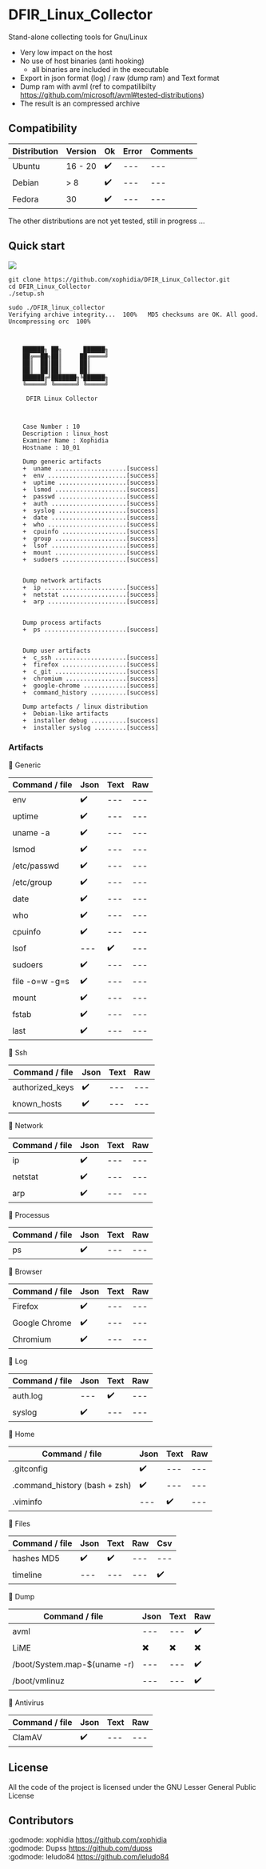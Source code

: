 # DFIR_Linux_Collector

Stand-alone collecting tools for Gnu/Linux
- Very low impact on the host
- No use of host binaries (anti hooking)
  - all binaries are included in the executable
- Export in json format (log) / raw (dump ram) and Text format
- Dump ram with avml (ref to compatilibilty https://github.com/microsoft/avml#tested-distributions)
- The result is an compressed archive

## Compatibility



| Distribution | Version | Ok | Error | Comments | 
| --- | --- | --- | --- | ---| 
| Ubuntu | 16 - 20 | :heavy_check_mark: |  --- | --- |
| Debian | > 8 | :heavy_check_mark: |  --- | --- |
| Fedora | 30| :heavy_check_mark: |  --- | --- |

The other distributions are not yet tested, still in progress ...


## Quick start 

![](dlc.gif)

```
git clone https://github.com/xophidia/DFIR_Linux_Collector.git
cd DFIR_Linux_Collector
./setup.sh
```
```
sudo ./DFIR_linux_collector 
Verifying archive integrity...  100%   MD5 checksums are OK. All good.
Uncompressing orc  100%  



    ██████╗ ██╗      ██████╗
    ██╔══██╗██║     ██╔════╝
    ██║  ██║██║     ██║      
    ██║  ██║██║     ██║     
    ██████╔╝███████╗╚██████╗
    ╚═════╝ ╚══════╝ ╚═════╝
                        
     DFIR Linux Collector



    Case Number : 10 
    Description : linux_host
    Examiner Name : Xophidia
    Hostname : 10_01

    Dump generic artifacts
    +  uname ....................[success]
    +  env ......................[success]
    +  uptime ...................[success]
    +  lsmod ....................[success]
    +  passwd ...................[success]
    +  auth .....................[success]
    +  syslog ...................[success]
    +  date .....................[success]
    +  who ......................[success]
    +  cpuinfo ..................[success]
    +  group ....................[success]
    +  lsof .....................[success]
    +  mount ....................[success]
    +  sudoers ..................[success]


    Dump network artifacts
    +  ip .......................[success]
    +  netstat ..................[success]
    +  arp ......................[success]

    
    Dump process artifacts
    +  ps .......................[success]

    
    Dump user artifacts
    +  c_ssh ....................[success]
    +  firefox ..................[success]
    +  c_git ....................[success]
    +  chromium .................[success]
    +  google-chrome ............[success]
    +  command_history ..........[success]

    Dump artefacts / linux distribution
    +  Debian-like artifacts 
    +  installer debug ..........[success]
    +  installer syslog .........[success]

```

### Artifacts

:radio_button: Generic

| Command / file | Json | Text | Raw | 
| --- | --- | --- | --- |
| env | :heavy_check_mark: | --- | --- |
|uptime| :heavy_check_mark: | --- | --- |
|uname -a| :heavy_check_mark: | --- | --- |
|lsmod|  :heavy_check_mark: | --- | --- |
|/etc/passwd| :heavy_check_mark:  | --- | --- |
|/etc/group| :heavy_check_mark: | --- | --- |
|date| :heavy_check_mark: | --- | --- |
|who |:heavy_check_mark: | --- | --- |
|cpuinfo| :heavy_check_mark: | --- | --- |
|lsof| --- |  :heavy_check_mark: | --- |
|sudoers| :heavy_check_mark: | --- | --- |
|file -o=w -g=s | :heavy_check_mark: | --- | --- |
|mount| :heavy_check_mark: | --- | --- |
|fstab| :heavy_check_mark: | --- | --- |
|last| :heavy_check_mark: | --- | --- |

:radio_button: Ssh

| Command / file | Json | Text | Raw |
| --- | --- | --- | --- |
| authorized_keys | :heavy_check_mark: | --- | --- |
| known_hosts | :heavy_check_mark: | --- | --- |


:radio_button: Network

| Command / file | Json | Text | Raw |
| --- | --- | --- | --- |
| ip | :heavy_check_mark: | --- | --- |
| netstat | :heavy_check_mark: | --- | --- |
| arp | :heavy_check_mark: | --- | --- |

:radio_button: Processus

| Command / file | Json | Text | Raw |
| --- | --- | --- | --- |
| ps | :heavy_check_mark: | --- | --- |

:radio_button: Browser

| Command / file | Json | Text | Raw |
| --- | --- | --- | --- |
| Firefox | :heavy_check_mark: | --- | --- |
| Google Chrome | :heavy_check_mark: | --- | --- |
| Chromium | :heavy_check_mark: | --- | --- |

:radio_button: Log

| Command / file | Json | Text | Raw |
| --- | --- | --- | --- |
| auth.log | --- | :heavy_check_mark: | --- |
| syslog| :heavy_check_mark: | --- | --- |

:radio_button: Home

| Command / file | Json | Text | Raw |
| --- | --- | --- | --- |
| .gitconfig | :heavy_check_mark: | --- | --- |
| .command_history (bash + zsh) | :heavy_check_mark: | --- | --- |
| .viminfo | --- | :heavy_check_mark: | --- |

:radio_button: Files

| Command / file | Json | Text | Raw | Csv |
| --- | --- | --- | --- | --- |
| hashes MD5 | :heavy_check_mark: | :heavy_check_mark: | --- | --- |
| timeline | --- | --- | --- |:heavy_check_mark:|

:radio_button: Dump

| Command / file | Json | Text | Raw |
| --- | --- | --- | --- |
| avml | --- | --- | :heavy_check_mark: |
| LiME | :heavy_multiplication_x: | :heavy_multiplication_x: | :heavy_multiplication_x: |
| /boot/System.map-$(uname -r)   | --- | --- | :heavy_check_mark: |
| /boot/vmlinuz | --- | --- | :heavy_check_mark: |

:radio_button: Antivirus

| Command / file | Json | Text | Raw |
| --- | --- | --- | --- |
| ClamAV | :heavy_check_mark: | --- | --- |


## License


All the code of the project is licensed under the GNU Lesser General Public License


## Contributors 

:godmode: xophidia https://github.com/xophidia  
:godmode: Dupss https://github.com/dupss  
:godmode: leludo84 https://github.com/leludo84  

